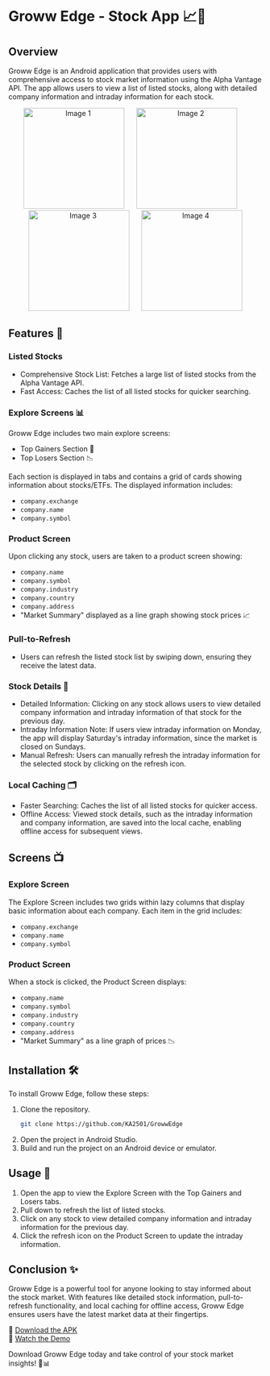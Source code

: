 # Groww Edge - Stock App 📈📲

## Overview
Groww Edge is an Android application that provides users with comprehensive access to stock market information using the Alpha Vantage API. The app allows users to view a list of listed stocks, along with detailed company information and intraday information for each stock.


<p align="center">
  <img src="https://github.com/KA2501/GrowwEdge/assets/104622097/4ce506dd-2797-40da-bbf1-c077628c2f2f" alt="Image 1" width="200"/>
  &nbsp;&nbsp;&nbsp;&nbsp;
  <img src="https://github.com/KA2501/GrowwEdge/assets/104622097/0e01f80a-fbd1-4cdc-a1a7-87ac568722ea" alt="Image 2" width="200"/>
  &nbsp;&nbsp;&nbsp;&nbsp;
  <img src="https://github.com/KA2501/GrowwEdge/assets/104622097/934b5ba1-8503-4c07-9de6-3a2791d65a7f" alt="Image 3" width="200"/>
  &nbsp;&nbsp;&nbsp;&nbsp;
  <img src="https://github.com/KA2501/GrowwEdge/assets/104622097/c3dd2fe2-9889-4c16-bc76-026efc97e4f8" alt="Image 4" width="200"/>
</p>


## Features 🌟

### Listed Stocks
- Comprehensive Stock List: Fetches a large list of listed stocks from the Alpha Vantage API.
- Fast Access: Caches the list of all listed stocks for quicker searching.

### Explore Screens 📊
Groww Edge includes two main explore screens:
- Top Gainers Section 🚀
- Top Losers Section 📉

Each section is displayed in tabs and contains a grid of cards showing information about stocks/ETFs. The displayed information includes:
- `company.exchange`
- `company.name`
- `company.symbol`

### Product Screen
Upon clicking any stock, users are taken to a product screen showing:
- `company.name`
- `company.symbol`
- `company.industry`
- `company.country`
- `company.address`
- "Market Summary" displayed as a line graph showing stock prices 📈

### Pull-to-Refresh
- Users can refresh the listed stock list by swiping down, ensuring they receive the latest data.

### Stock Details 🧾
- Detailed Information: Clicking on any stock allows users to view detailed company information and intraday information of that stock for the previous day.
- Intraday Information Note: If users view intraday information on Monday, the app will display Saturday's intraday information, since the market is closed on Sundays.
- Manual Refresh: Users can manually refresh the intraday information for the selected stock by clicking on the refresh icon.

### Local Caching 🗂️
- Faster Searching: Caches the list of all listed stocks for quicker access.
- Offline Access: Viewed stock details, such as the intraday information and company information, are saved into the local cache, enabling offline access for subsequent views.

## Screens 📺

### Explore Screen
The Explore Screen includes two grids within lazy columns that display basic information about each company. Each item in the grid includes:
- `company.exchange`
- `company.name`
- `company.symbol`

### Product Screen
When a stock is clicked, the Product Screen displays:
- `company.name`
- `company.symbol`
- `company.industry`
- `company.country`
- `company.address`
- "Market Summary" as a line graph of prices 📉

## Installation 🛠️
To install Groww Edge, follow these steps:
1. Clone the repository.
    ```bash
    git clone https://github.com/KA2501/GrowwEdge
    ```
2. Open the project in Android Studio.
3. Build and run the project on an Android device or emulator.

## Usage 📲
1. Open the app to view the Explore Screen with the Top Gainers and Losers tabs.
2. Pull down to refresh the list of listed stocks.
3. Click on any stock to view detailed company information and intraday information for the previous day.
4. Click the refresh icon on the Product Screen to update the intraday information.

## Conclusion ✨
Groww Edge is a powerful tool for anyone looking to stay informed about the stock market. With features like detailed stock information, pull-to-refresh functionality, and local caching for offline access, Groww Edge ensures users have the latest market data at their fingertips.

🔗 [Download the APK](https://drive.google.com/drive/folders/10C6gMYgzRGPtmbXHZCr2NOzrAK2mO3fX?usp=sharing)  
🎥 [Watch the Demo](https://youtu.be/s_g90owOoe8)


Download Groww Edge today and take control of your stock market insights! 🚀📊
